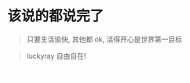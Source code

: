 # 该说的都说完了

> 只要生活愉快, 其他都 ok, 活得开心是世界第一目标

> luckyray 自由自在!

<font color="white">就按照计划走, 调整, 想尽办法绝不放弃!</font>
